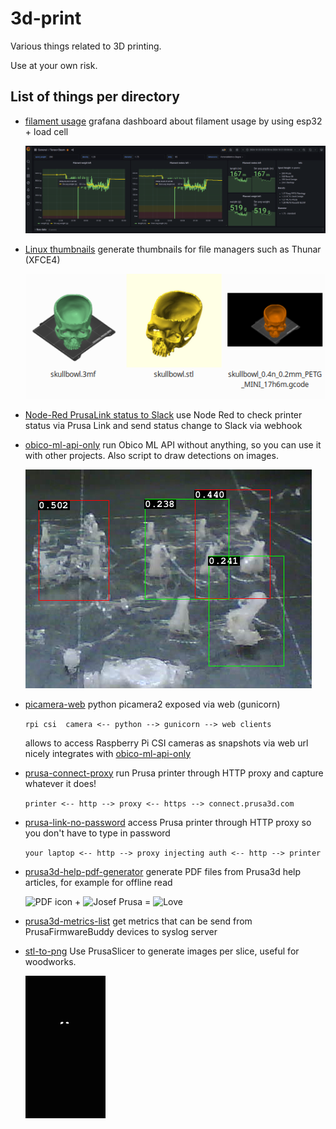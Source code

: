 # 3d-print

Various things related to 3D printing.

Use at your own risk.

## List of things per directory

- [filament usage](filament-usage/README.md)
  grafana dashboard about filament usage by using esp32 + load cell

  ![filament usage](filament-usage/grafana.png)

- [Linux thumbnails](linux-thumbnails/README.md)
  generate thumbnails for file managers such as Thunar (XFCE4)

  ![linux-thumbnails](linux-thumbnails/linux-thumbnails.png)

- [Node-Red PrusaLink status to Slack](node-red-prusa-link-to-slack/README.md)
  use Node Red to check printer status via Prusa Link and send status change
  to Slack via webhook

- [obico-ml-api-only](obico-ml-api-only/README.md)
  run Obico ML API without anything, so you can use it with other projects.
  Also script to draw detections on images.

  ![example small](./obico-ml-api-only/example_small.png)

- [picamera-web](picamera-web/README.md)
  python picamera2 exposed via web (gunicorn)

  `rpi csi  camera <-- python --> gunicorn --> web clients`

  allows to access Raspberry Pi CSI cameras as snapshots via web url
  nicely integrates with [obico-ml-api-only](./obico-ml-api-only/README.md)

- [prusa-connect-proxy](prusa-connect-proxy/README.md)
  run Prusa printer through HTTP proxy and capture whatever it does!

  `printer <-- http --> proxy <-- https --> connect.prusa3d.com`

- [prusa-link-no-password](prusa-link-no-password/README.md)
  access Prusa printer through HTTP proxy so you don't have to type in password

  `your laptop <-- http --> proxy injecting auth <-- http --> printer`

- [prusa3d-help-pdf-generator](prusa3d-help-pdf-generator/README.md)
  generate PDF files from Prusa3d help articles, for example for offline read
  <!-- markdownlint-disable html line-length -->
  <img src="https://upload.wikimedia.org/wikipedia/commons/8/87/PDF_file_icon.svg" width="16px" alt="PDF icon"> + <img src="https://encrypted-tbn0.gstatic.com/images?q=tbn:ANd9GcTcci_ihHlaQrtKYWEQe0PbDgoJBWvWhtkoY5kAg7v4bsBeiQVR43_qeU1X3_9aCTgAwFE&usqp=CAU" height="16px" alt="Josef Prusa"> =
  <img src="https://upload.wikimedia.org/wikipedia/commons/thumb/f/f1/Heart_coraz%C3%B3n.svg/1280px-Heart_coraz%C3%B3n.svg.png" height="16px" alt="Love">
  <!-- markdownlint-enable html line-length -->

- [prusa3d-metrics-list](prusa3d-metrics-list/README.md)
  get metrics that can be send from PrusaFirmwareBuddy devices to syslog server

- [stl-to-png](stl-to-png/README.md)
  Use PrusaSlicer to generate images per slice, useful for woodworks.

  ![skull_w_jaw](./stl-to-png/skull_w_jaw.gif)
